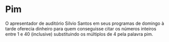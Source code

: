 # Pim

O apresentador de auditório Silvio Santos em seus programas de domingo à tarde oferecia dinheiro para quem conseguisse citar os números inteiros entre 1 e 40 (inclusive) substituindo os múltiplos de 4 pela palavra pim.


